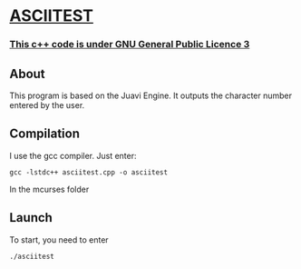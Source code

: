 # [ASCIITEST](https://github.com/mrybs/juavi/blob/main/asciitest.cpp)
### [This c++ code is under GNU General Public Licence 3](https://github.com/mrybs/juavi/blob/main/LICENSE)
## About
This program is based on the Juavi Engine. It outputs the character
number entered by the user.
## Compilation
I use the gcc compiler. Just enter:

`gcc -lstdc++ asciitest.cpp -o asciitest`

In the mcurses folder
## Launch
To start, you need to enter

`./asciitest`